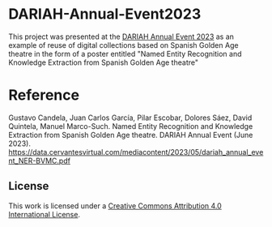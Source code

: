 # DARIAH-Annual-Event2023
This project was presented at the [DARIAH Annual Event 2023](https://www.dariah.eu/2022/12/14/dariah-annual-event-2023-call-for-papers-now-open/) as an example of reuse of digital collections based on Spanish Golden Age theatre in the form of a poster entitled "Named Entity Recognition and Knowledge Extraction from Spanish Golden Age theatre"


# Reference
Gustavo Candela, Juan Carlos García, Pilar Escobar, Dolores Sáez, David Quintela, Manuel Marco-Such. Named Entity Recognition and Knowledge Extraction from Spanish Golden Age theatre. DARIAH Annual Event (June 2023). https://data.cervantesvirtual.com/mediacontent/2023/05/dariah_annual_event_NER-BVMC.pdf

## License
This work is licensed under a
[Creative Commons Attribution 4.0 International License][cc-by].


[cc-by]: http://creativecommons.org/licenses/by/4.0/
[cc-by-image]: https://i.creativecommons.org/l/by/4.0/88x31.png
[cc-by-shield]: https://img.shields.io/badge/License-CC%20BY%204.0-lightgrey.svg

